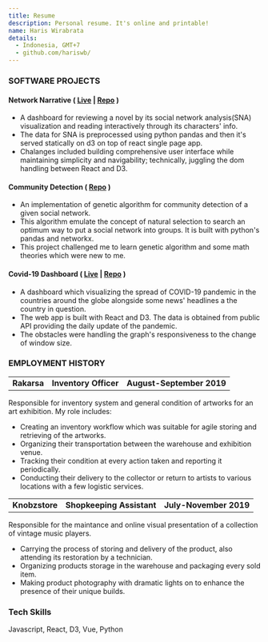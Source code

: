 ```yaml
---
title: Resume
description: Personal resume. It's online and printable!
name: Haris Wirabrata
details:
  - Indonesia, GMT+7
  - github.com/hariswb/
---
```

### SOFTWARE PROJECTS


#### Network Narrative  ( [Live](https://www.hariswb.com/networknarrative/) | [Repo](https://github.com/hariswb/networknarrative) ) 

- A dashboard for reviewing a novel by its social network analysis(SNA) visualization and reading interactively through its characters' info.
- The data for SNA is preprocessed using python pandas and then it's served statically on d3 on top of react single page app.
- Chalanges included building comprehensive user interface while maintaining simplicity and navigability; technically, juggling the dom handling between React and D3.

#### Community Detection  ( [Repo](https://github.com/hariswb/ga-community-detection) )
- An implementation of genetic algorithm for community detection of a given social network.
- This algorithm emulate the concept of natural selection to search an optimum way to put a social network into groups. It is built with python's pandas and networkx.
- This project challenged me to learn genetic algorithm and some math theories which were new to me. 
 
#### Covid-19 Dashboard  ( [Live](https://www.hariswb.com/covid19/) | [Repo](https://github.com/hariswb/covid19) ) 
- A dashboard which visualizing the spread of COVID-19 pandemic in the countries around the globe alongside some news' headlines a the country in question.  
- The web app is built with React and D3. The data is obtained from public API providing the daily update of the pandemic.
- The obstacles were handling the graph's responsiveness to the change of window size.

### EMPLOYMENT HISTORY

|  |  | |
| :----------- | :----: |----: |
| **Rakarsa** | **Inventory Officer** | **August-September 2019** |

Responsible for inventory system and general condition of artworks for an art exhibition. My role includes:
- Creating an inventory workflow which was suitable for agile storing and retrieving of the artworks.  
- Organizing their transportation between the warehouse and exhibition venue. 
- Tracking their condition at every action taken and reporting it periodically. 
- Conducting their delivery to the collector or return to artists to various locations with a few logistic services.

|  |  | |
| :----------- | :----: |----: |
| **Knobzstore** | **Shopkeeping Assistant** |**July-November 2019** |

Responsible for the maintance and online visual presentation of a collection of vintage music players.
- Carrying the process of storing and delivery of the product, also attending its restoration by a technician.
- Organizing products storage in the warehouse and packaging every sold item.
- Making product photography with dramatic lights on to enhance the presence of their unique builds.

### Tech Skills
Javascript, React, D3, Vue, Python